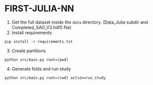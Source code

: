 # FIRST-JULIA-NN

1. Get the full dataset inside the `data` directory. (Data_Julia subdir and Completed_SAO_V3.hdf5 file)
2. Install requirements
```
pip install -r requirements.txt
```
3. Create partitions
```
python src/main.py root=(pwd)
```
4. Generate folds and run study
```
python src/main.py root=(cwd) action=run_study
```
